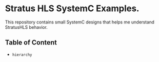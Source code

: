 # Stratus HLS SystemC Examples.

This repository contains small SystemC designs that helps me understand StratusHLS behavior.

## Table of Content

- `hierarchy`
